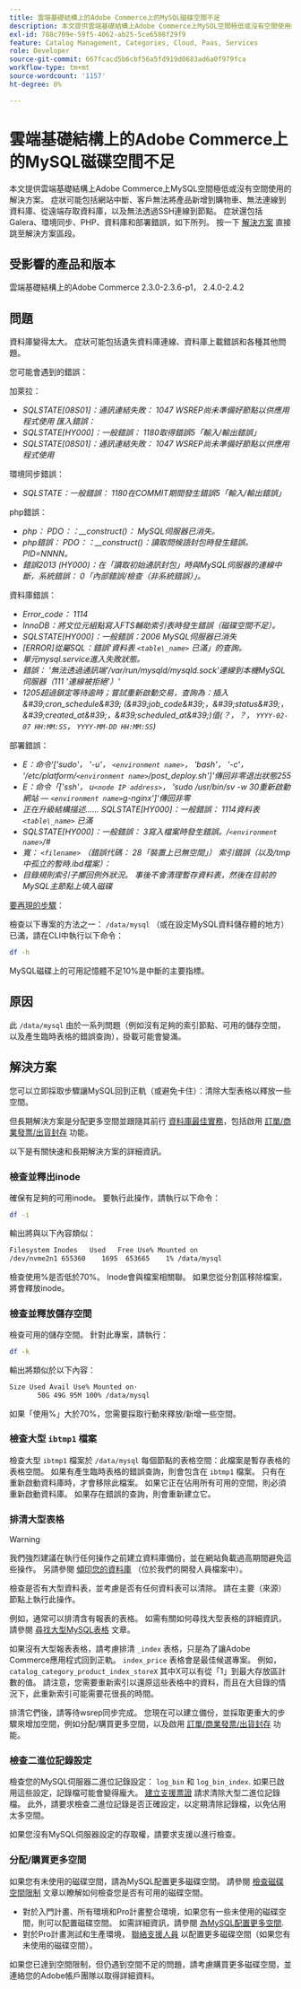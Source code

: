 ```yaml
---
title: 雲端基礎結構上的Adobe Commerce上的MySQL磁碟空間不足
description: 本文提供雲端基礎結構上Adobe Commerce上MySQL空間極低或沒有空間使用的解決方案。 症狀可能包括網站中斷、客戶無法將產品新增到購物車、無法連線到資料庫、從遠端存取資料庫，以及無法透過SSH連線到節點。 症狀還包括Galera、環境同步、PHP、資料庫和部署錯誤，如下所列。 按一下[解決方案](https://support.magento.com/hc/en-us/articles/360058472572#solution)直接跳至解決方案區段。
exl-id: 788c709e-59f5-4062-ab25-5ce6508f29f9
feature: Catalog Management, Categories, Cloud, Paas, Services
role: Developer
source-git-commit: 667fcacd5b6cbf56a5fd919d0683ad6a0f979fca
workflow-type: tm+mt
source-wordcount: '1157'
ht-degree: 0%

---
```


# 雲端基礎結構上的Adobe Commerce上的MySQL磁碟空間不足

本文提供雲端基礎結構上Adobe Commerce上MySQL空間極低或沒有空間使用的解決方案。 症狀可能包括網站中斷、客戶無法將產品新增到購物車、無法連線到資料庫、從遠端存取資料庫，以及無法透過SSH連線到節點。 症狀還包括Galera、環境同步、PHP、資料庫和部署錯誤，如下所列。 按一下 [解決方案](https://support.magento.com/hc/en-us/articles/360058472572#solution) 直接跳至解決方案區段。

## 受影響的產品和版本

雲端基礎結構上的Adobe Commerce 2.3.0-2.3.6-p1， 2.4.0-2.4.2

## 問題

資料庫變得太大。 症狀可能包括遺失資料庫連線、資料庫上載錯誤和各種其他問題。

您可能會遇到的錯誤：

加萊拉：

* *SQLSTATE\[08S01\]：通訊連結失敗： 1047 WSREP尚未準備好節點以供應用程式使用*   *匯入錯誤：*
* *SQLSTATE\[HY000\]：一般錯誤： 1180取得錯誤5「輸入/輸出錯誤」*
* *SQLSTATE\[08S01\]：通訊連結失敗： 1047 WSREP尚未準備好節點以供應用程式使用*

環境同步錯誤：

* *SQLSTATE：一般錯誤： 1180在COMMIT期間發生錯誤5「輸入/輸出錯誤」*

php錯誤：

* *php： PDO：：\_\_construct()： MySQL伺服器已消失。*
* *php錯誤： PDO：：\_\_construct()：讀取問候語封包時發生錯誤。 PID=NNNN。*
* *錯誤2013 (HY000)：在「讀取初始通訊封包」時與MySQL伺服器的連線中斷，系統錯誤： 0「內部錯誤/檢查（非系統錯誤）」。*

資料庫錯誤：

* *Error\_code： 1114*
* *InnoDB：將文位元組點寫入FTS輔助索引表時發生錯誤（磁碟空間不足）。*
* *SQLSTATE\[HY000\]：一般錯誤：2006 MySQL伺服器已消失*
* *\[ERROR\]從屬SQL：錯誤&#39;資料表 `<table\_name>` 已滿」的查詢。*
* *單元mysql.service進入失敗狀態。*
* *錯誤： &#39;無法透過通訊端&#39;/var/run/mysqld/mysqld.sock&#39;連線到本機MySQL伺服器（111 &#39;連線被拒絕&#39;）&#39;*
* *1205超過鎖定等待逾時；嘗試重新啟動交易，查詢為：插入\&#39;cron\_schedule\&#39; (\&#39;job\_code\&#39;，\&#39;status\&#39;，\&#39;created\_at\&#39;，\&#39;scheduled\_at\&#39;)值(？，？， `YYYY-02-07 HH:MM:SS`， `YYYY-MM-DD HH:MM:SS`)*

部署錯誤：

* *E：命令&#39;\[&#39;sudo&#39;， &#39;-u&#39;， `<environment name>`， &#39;bash&#39;， &#39;-c&#39;， &#39;/etc/platform/`<environment name>`/post\_deploy.sh&#39;\]&#39;傳回非零退出狀態255*
* *E：命令「\[&#39;ssh&#39;， u`<node IP address>`， &#39;sudo /usr/bin/sv -w 30重新啟動網站 — `<environment name>`g-nginx&#39;\]&#39;傳回非零*
* *正在升級結構描述…… SQLSTATE\[HY000\]：一般錯誤： 1114資料表 `<table\_name>` 已滿*
* *SQLSTATE\[HY000\]：一般錯誤： 3寫入檔案時發生錯誤。/`<environment name>`/\#*
* *寬： `<filename>` （錯誤代碼： 28「裝置上已無空間」）*  *索引錯誤（以及/tmp中孤立的暫時.ibd檔案）：*
* *目錄規則索引子擲回例外狀況。 事後不會清理暫存資料表，然後在目前的MySQL主節點上填入磁碟*

<u>要再現的步驟</u>：

檢查以下專案的方法之一： `/data/mysql` （或在設定MySQL資料儲存體的地方）已滿，請在CLI中執行以下命令：

```bash
df -h
```

MySQL磁碟上的可用記憶體不足10%是中斷的主要指標。

## 原因

此 `/data/mysql` 由於一系列問題（例如沒有足夠的索引節點、可用的儲存空間，以及產生臨時表格的錯誤查詢），掛載可能會變滿。

## 解決方案

您可以立即採取步驟讓MySQL回到正軌（或避免卡住）：清除大型表格以釋放一些空間。

但長期解決方案是分配更多空間並跟隨其前行 [資料庫最佳實務](https://experienceleague.adobe.com/docs/commerce-operations/implementation-playbook/best-practices/planning/database-on-cloud.html)，包括啟用 [訂單/商業發票/出貨封存](https://docs.magento.com/user-guide/sales/order-archive.html) 功能。

以下是有關快速和長期解決方案的詳細資訊。

### 檢查並釋出inode

確保有足夠的可用inode。 要執行此操作，請執行以下命令：

```bash
df -i
```

輸出將與以下內容類似：

```bash
Filesystem Inodes   Used   Free Use% Mounted on
/dev/nvme2n1 655360    1695  653665    1% /data/mysql
```

檢查使用%是否低於70%。 Inode會與檔案相關聯。 如果您從分割區移除檔案，將會釋放inode。

### 檢查並釋放儲存空間

檢查可用的儲存空間。 針對此專案，請執行：

```bash
df -k
```

輸出將類似於以下內容：

```bash
Size Used Avail Use% Mounted on·
       50G 49G 95M 100% /data/mysql
```

如果「使用%」大於70%，您需要採取行動來釋放/新增一些空間。

### 檢查大型 `ibtmp1` 檔案

檢查大型 `ibtmp1` 檔案於 `/data/mysql` 每個節點的表格空間：此檔案是暫存表格的表格空間。 如果有產生臨時表格的錯誤查詢，則會包含在 `ibtmp1` 檔案。 只有在重新啟動資料庫時，才會移除此檔案。 如果它正在佔用所有可用的空間，則必須重新啟動資料庫。 如果存在錯誤的查詢，則會重新建立它。

### 排清大型表格

>[!WARNING]
>
>我們強烈建議在執行任何操作之前建立資料庫備份，並在網站負載過高期間避免這些操作。 另請參閱 [傾印您的資料庫](https://devdocs.magento.com/cloud/project/project-webint-snap.html#db-dump) （位於我們的開發人員檔案中）。

檢查是否有大型資料表，並考慮是否有任何資料表可以清除。 請在主要（來源）節點上執行此操作。

例如，通常可以排清含有報表的表格。 如需有關如何尋找大型表格的詳細資訊，請參閱 [尋找大型MySQL表格](/help/how-to/general/find-large-mysql-tables.md) 文章。

如果沒有大型報表表格，請考慮排清 `_index` 表格，只是為了讓Adobe Commerce應用程式回到正軌。 `index_price` 表格會是最佳候選專案。 例如， `catalog_category_product_index_storeX` 其中X可以有從「1」到最大存放區計數的值。 請注意，您需要重新索引以還原這些表格中的資料，而且在大目錄的情況下，此重新索引可能需要花很長的時間。

排清它們後，請等待wsrep同步完成。 您現在可以建立備份，並採取更重大的步驟來增加空間，例如分配/購買更多空間，以及啟用 [訂單/商業發票/出貨封存](https://docs.magento.com/user-guide/sales/order-archive.html) 功能。

### 檢查二進位記錄設定

檢查您的MySQL伺服器二進位記錄設定： `log_bin` 和 `log_bin_index`. 如果已啟用這些設定，記錄檔可能會變得龐大。 [建立支援票證](/help/help-center-guide/help-center/magento-help-center-user-guide.md#submit-ticket) 請求清除大型二進位記錄檔。 此外，請要求檢查二進位記錄是否正確設定，以定期清除記錄檔，以免佔用太多空間。

如果您沒有MySQL伺服器設定的存取權，請要求支援以進行檢查。

### 分配/購買更多空間

如果您有未使用的磁碟空間，請為MySQL配置更多磁碟空間。 請參閱 [檢查磁碟空間限制](/help/how-to/general/check-disk-space-limit-for-magento-commerce-cloud.md) 文章以瞭解如何檢查您是否有可用的磁碟空間。

* 對於入門計畫、所有環境和Pro計畫整合環境，如果您有一些未使用的磁碟空間，則可以配置磁碟空間。 如需詳細資訊，請參閱 [為MySQL配置更多空間](/help/how-to/general/allocate-more-space-for-mysql-in-magento-commerce-cloud.md).
* 對於Pro計畫測試和生產環境， [聯絡支援人員](/help/help-center-guide/help-center/magento-help-center-user-guide.md#submit-ticket) 以配置更多磁碟空間（如果您有未使用的磁碟空間）。

如果您已達到空間限制，但仍遇到空間不足的問題，請考慮購買更多磁碟空間，並連絡您的Adobe帳戶團隊以取得詳細資料。
